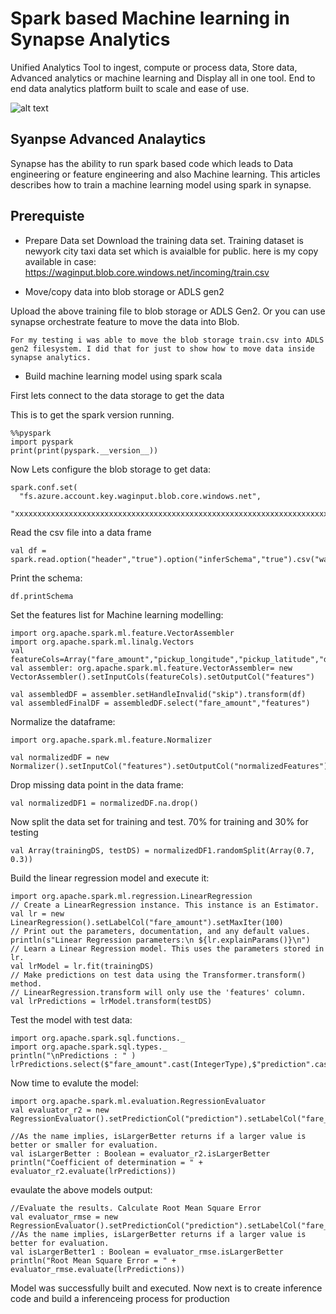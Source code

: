 # Spark based Machine learning in Synapse Analytics

Unified Analytics Tool to ingest, compute or process data, Store data, Advanced analytics or machine learning and Display all in one tool. End to end data analytics platform built to scale and ease of use. 

![alt text](https://github.com/balakreshnan/synapseAnalytics/blob/master/images/synapseprocess.JPG "Synapse Analytics")

## Syanpse Advanced Analaytics

Synapse has the ability to run spark based code which leads to Data engineering or feature engineering and also Machine learning. This articles describes how to train a machine learning model using spark in synapse.

## Prerequiste

- Prepare Data set
Download the training data set. Training dataset is newyork city taxi data set which is avaialble for public.
here is my copy available in case:
https://waginput.blob.core.windows.net/incoming/train.csv

- Move/copy data into blob storage or ADLS gen2

Upload the above training file to blob storage or ADLS Gen2. Or you can use synapse orchestrate feature to move the data into Blob.

```
For my testing i was able to move the blob storage train.csv into ADLS gen2 filesystem. I did that for just to show how to move data inside synapse analytics.
```

- Build machine learning model using spark scala

First lets connect to the data storage to get the data

This is to get the spark version running.
```
%%pyspark
import pyspark 
print(print(pyspark.__version__)) 
```
Now Lets configure the blob storage to get data:
```
spark.conf.set(
  "fs.azure.account.key.waginput.blob.core.windows.net",
  "xxxxxxxxxxxxxxxxxxxxxxxxxxxxxxxxxxxxxxxxxxxxxxxxxxxxxxxxxxxxxxxxxxxxxxxxx")
```

Read the csv file into a data frame
```
val df = spark.read.option("header","true").option("inferSchema","true").csv("wasbs://incoming@waginput.blob.core.windows.net/train.csv")
```

Print the schema:
```
df.printSchema
```

Set the features list for Machine learning modelling:
```
import org.apache.spark.ml.feature.VectorAssembler
import org.apache.spark.ml.linalg.Vectors
val featureCols=Array("fare_amount","pickup_longitude","pickup_latitude","dropoff_longitude","dropoff_latitude","passenger_count")
val assembler: org.apache.spark.ml.feature.VectorAssembler= new VectorAssembler().setInputCols(featureCols).setOutputCol("features")

val assembledDF = assembler.setHandleInvalid("skip").transform(df)
val assembledFinalDF = assembledDF.select("fare_amount","features")
```

Normalize the dataframe:
```
import org.apache.spark.ml.feature.Normalizer

val normalizedDF = new Normalizer().setInputCol("features").setOutputCol("normalizedFeatures").transform(assembledFinalDF)
```

Drop missing data point in the data frame:
```
val normalizedDF1 = normalizedDF.na.drop()
```

Now split the data set for training and test. 70% for training and 30% for testing
```
val Array(trainingDS, testDS) = normalizedDF1.randomSplit(Array(0.7, 0.3))
```

Build the linear regression model and execute it:
```
import org.apache.spark.ml.regression.LinearRegression
// Create a LinearRegression instance. This instance is an Estimator.
val lr = new LinearRegression().setLabelCol("fare_amount").setMaxIter(100)
// Print out the parameters, documentation, and any default values.
println(s"Linear Regression parameters:\n ${lr.explainParams()}\n")
// Learn a Linear Regression model. This uses the parameters stored in lr.
val lrModel = lr.fit(trainingDS)
// Make predictions on test data using the Transformer.transform() method.
// LinearRegression.transform will only use the 'features' column.
val lrPredictions = lrModel.transform(testDS)
```

Test the model with test data:
```
import org.apache.spark.sql.functions._
import org.apache.spark.sql.types._
println("\nPredictions : " )
lrPredictions.select($"fare_amount".cast(IntegerType),$"prediction".cast(IntegerType)).orderBy(abs($"prediction"-$"fare_amount")).distinct.show(15)
```

Now time to evalute the model:
```
import org.apache.spark.ml.evaluation.RegressionEvaluator
val evaluator_r2 = new RegressionEvaluator().setPredictionCol("prediction").setLabelCol("fare_amount").setMetricName("r2")

//As the name implies, isLargerBetter returns if a larger value is better or smaller for evaluation.
val isLargerBetter : Boolean = evaluator_r2.isLargerBetter
println("Coefficient of determination = " + evaluator_r2.evaluate(lrPredictions))
```

evaulate the above models output:
```
//Evaluate the results. Calculate Root Mean Square Error
val evaluator_rmse = new RegressionEvaluator().setPredictionCol("prediction").setLabelCol("fare_amount").setMetricName("rmse")
//As the name implies, isLargerBetter returns if a larger value is better for evaluation.
val isLargerBetter1 : Boolean = evaluator_rmse.isLargerBetter
println("Root Mean Square Error = " + evaluator_rmse.evaluate(lrPredictions))
```

Model was successfully built and executed. Now next is to create inference code and build a inferenceing process for production
